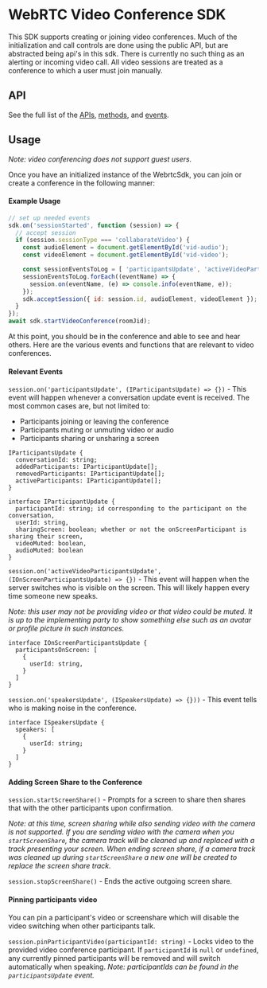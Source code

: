 # WebRTC Video Conference SDK

This SDK supports creating or joining video conferences. Much of the initialization and call controls
are done using the public API, but are abstracted being api's in this sdk. There is currently no such
thing as an alerting or incoming video call. All video sessions are treated as a conference to which
a user must join manually.

## API

See the full list of the [APIs](index.md#api), [methods](index.md#methods), and [events](index.md#events).

## Usage

*Note: video conferencing does not support guest users.*

Once you have an initialized instance of the WebrtcSdk, you can join or create a conference in the following manner:

#### Example Usage

``` javascript
// set up needed events
sdk.on('sessionStarted', function (session) => {
  // accept session
  if (session.sessionType === 'collaborateVideo') {
    const audioElement = document.getElementById('vid-audio');
    const videoElement = document.getElementById('vid-video');

    const sessionEventsToLog = [ 'participantsUpdate', 'activeVideoParticipantsUpdate', 'speakersUpdate' ];
    sessionEventsToLog.forEach((eventName) => {
      session.on(eventName, (e) => console.info(eventName, e));
    });
    sdk.acceptSession({ id: session.id, audioElement, videoElement });
  }
});
await sdk.startVideoConference(roomJid);
```

At this point, you should be in the conference and able to see and hear others. Here are the various events
and functions that are relevant to video conferences.

#### Relevant Events

`session.on('participantsUpdate', (IParticipantsUpdate) => {})` - This event will happen whenever a conversation update event is received.
The most common cases are, but not limited to:
  - Participants joining or leaving the conference
  - Participants muting or unmuting video or audio
  - Participants sharing or unsharing a screen
```
IParticipantsUpdate {
  conversationId: string;
  addedParticipants: IParticipantUpdate[];
  removedParticipants: IParticipantUpdate[];
  activeParticipants: IParticipantUpdate[];
}

interface IParticipantUpdate {
  participantId: string; id corresponding to the participant on the conversation,
  userId: string,
  sharingScreen: boolean; whether or not the onScreenParticipant is sharing their screen,
  videoMuted: boolean,
  audioMuted: boolean
}
```


`session.on('activeVideoParticipantsUpdate', (IOnScreenParticipantsUpdate) => {})` - This event will happen when
the server switches who is visible on the screen. This will likely happen every time someone new speaks.

*Note: this user may not be providing video or that video could be muted. It is up to the
implementing party to show something else such as an avatar or profile picture in such instances.*
```
interface IOnScreenParticipantsUpdate {
  participantsOnScreen: [
    {
      userId: string,
    }
  ]
}
```

`session.on('speakersUpdate', (ISpeakersUpdate) => {}))` - This event tells who is making noise in the conference.
```
interface ISpeakersUpdate {
  speakers: [
    {
      userId: string;
    }
  ]
}
```

#### Adding Screen Share to the Conference

`session.startScreenShare()` - Prompts for a screen to share then shares that with the other
participants upon confirmation.

*Note: at this time, screen sharing while also sending video with the camera is not supported.
If you are sending video with the camera when you `startScreenShare`, the camera track will
be cleaned up and replaced with a track presenting your screen. When ending screen share, if
a camera track was cleaned up during `startScreenShare` a new one will be created to replace the screen share track.*

`session.stopScreenShare()` - Ends the active outgoing screen share.

#### Pinning participants video

You can pin a participant's video or screenshare which will disable the video switching when other participants talk.

`session.pinParticipantVideo(participantId: string)` - Locks video to the provided video conference participant. If `participantId` is `null`
or `undefined`, any currently pinned participants will be removed and will switch automatically when speaking. *Note: participantIds can
be found in the `participantsUpdate` event.*
